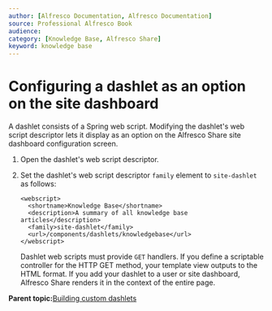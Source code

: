 ```yaml
---
author: [Alfresco Documentation, Alfresco Documentation]
source: Professional Alfresco Book
audience: 
category: [Knowledge Base, Alfresco Share]
keyword: knowledge base
---
```


# Configuring a dashlet as an option on the site dashboard

A dashlet consists of a Spring web script. Modifying the dashlet's web script descriptor lets it display as an option on the Alfresco Share site dashboard configuration screen.

1.  Open the dashlet's web script descriptor.

2.  Set the dashlet's web script descriptor `family` element to `site-dashlet` as follows:

    ```
    <webscript> 
      <shortname>Knowledge Base</shortname> 
      <description>A summary of all knowledge base articles</description> 
      <family>site-dashlet</family> 
      <url>/components/dashlets/knowledgebase</url> 
    </webscript>
    ```

    Dashlet web scripts must provide `GET` handlers. If you define a scriptable controller for the HTTP GET method, your template view outputs to the HTML format. If you add your dashlet to a user or site dashboard, Alfresco Share renders it in the context of the entire page.


**Parent topic:**[Building custom dashlets](../concepts/kb-dashlet.md)

